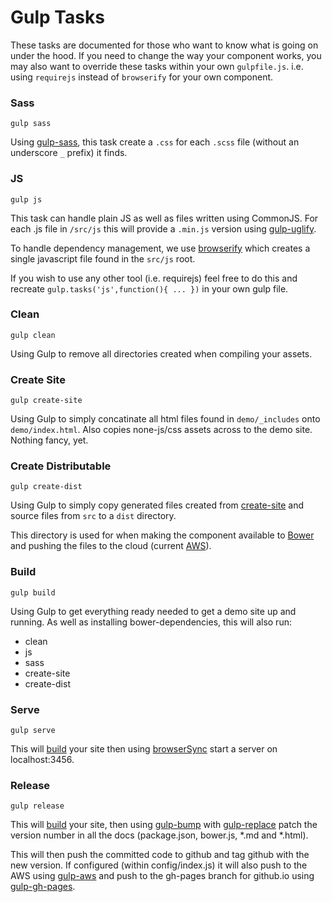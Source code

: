 # Gulp Tasks

These tasks are documented for those who want to know what is going on under the hood.  If you need to change the way your component works, you may also want to override these tasks within your own `gulpfile.js`. i.e. using `requirejs` instead of `browserify` for your own component.

### Sass

`gulp sass`

Using [gulp-sass](https://github.com/dlmanning/gulp-sass), this task create a `.css` for each `.scss` file (without an underscore `_` prefix) it finds.

### JS

`gulp js`

This task can handle plain JS as well as files written using CommonJS. For each .js file in `/src/js` this will provide a `.min.js` version using [gulp-uglify](https://www.npmjs.com/package/gulp-uglify).

To handle dependency management, we use [browserify](https://www.npmjs.com/package/browserify) which creates a single javascript file found in the `src/js` root.

If you wish to use any other tool (i.e. requirejs) feel free to do this and recreate `gulp.tasks('js',function(){ ... })` in your own gulp file.

### Clean

`gulp clean`

Using Gulp to remove all directories created when compiling your assets.

### Create Site

`gulp create-site`

Using Gulp to simply concatinate all html files found in `demo/_includes` onto `demo/index.html`. Also copies none-js/css assets across to the demo site. Nothing fancy, yet.


### Create Distributable

`gulp create-dist`

Using Gulp to simply copy generated files created from [create-site](#create-site) and source files from `src` to a `dist` directory.

This directory is used for when making the component available to [Bower](http://bower.io/) and pushing the files to the cloud (current [AWS](http://aws.amazon.com/s3/)).

### Build

`gulp build`

Using Gulp to get everything ready needed to get a demo site up and running.  As well as installing bower-dependencies, this will also run:

  * clean
  * js
  * sass
  * create-site
  * create-dist

### Serve

`gulp serve`

This will [build](#build) your site then using [browserSync](https://www.npmjs.com/package/browser-sync) start a server on localhost:3456.


### Release

`gulp release`

This will [build](#build) your site, then using [gulp-bump](https://www.npmjs.com/package/gulp-bump) with [gulp-replace](https://www.npmjs.com/package/gulp-replace) patch the version number in all the docs (package.json, bower.js, *.md and *.html).

This will then push the committed code to github and tag github with the new version. If configured (within config/index.js) it will also push to the AWS using [gulp-aws](https://www.npmjs.com/package/gulp-aws) and push to the gh-pages branch for github.io using [gulp-gh-pages](https://www.npmjs.com/package/gulp-gh-pages).
